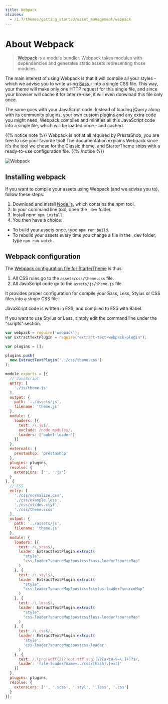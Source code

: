 ```yaml
---
title: Webpack
aliases:
  - /1.7/themes/getting_started/asset_management/webpack
---
```


# About Webpack

>	[Webpack](https://webpack.github.io/) is a module bundler.
	Webpack takes modules with dependencies and generates static assets representing those modules.

The main interest of using Webpack is that it will compile all your styles - which we advise you to write using [Sass ](https://sass-lang.com/) - into a single CSS file.
This way, your theme will make only one HTTP request for this single file, and since your browser will cache it for later re-use, it will even donwload this file only once.

The same goes with your JavaScript code. Instead of loading jQuery along with its community plugins, your own custom plugins and any extra code you might need,
Webpack compiles and minifies all this JavaScript code into a single file, which will be loaded once - and cached.


{{% notice note %}}
  Webpack is not at all required by PrestaShop, you are free to use your favorite tool!
  The documentation explains Webpack since it's the tool we chose for the Classic theme, and StarterTheme
  ships with a ready-to-use configuration file.
{{% /notice %}}

![Webpack](../img/webpack.png)


## Installing webpack

If you want to compile your assets using Webpack (and we advise you to), follow these steps:

1. Download and install [Node.js](https://nodejs.org/), which contains the npm tool.
2. In your command line tool, open the `_dev` folder.
3. Install npm: `npm install`.
4. You then have a choice:
  - To build your assets once, type `npm run build`.
  - To rebuild your assets every time you change a file in the _dev folder, type `npm run watch`.


## Webpack configuration

The [Webpack configuration file for StarterTheme](https://github.com/PrestaShop/StarterTheme/blob/develop/_dev/webpack.config.js) is thus:

1. All CSS rules go to the `assets/css/theme.css` file.
2. All JavaScript code go to the `assets/js/theme.js` file.

It provides proper configuration for compile your Sass, Less, Stylus or CSS files into a single CSS file.

JavaScript code is written in ES6, and compiled to ES5 with Babel.

If you want to use Stylus or Less, simply edit the command line under the "scripts" section.

```js
var webpack = require('webpack');
var ExtractTextPlugin = require("extract-text-webpack-plugin");

var plugins = [];

plugins.push(
  new ExtractTextPlugin('../css/theme.css')
);

module.exports = [{
  // JavaScript
  entry: [
    './js/theme.js'
  ],
  output: {
    path: '../assets/js',
    filename: 'theme.js'
  },
  module: {
    loaders: [{
      test: /\.js$/,
      exclude: /node_modules/,
      loaders: ['babel-loader']
    }]
  },
  externals: {
    prestashop: 'prestashop'
  },
  plugins: plugins,
  resolve: {
    extensions: ['', '.js']
  }
}, {
  // CSS
  entry: [
    './css/normalize.css',
    './css/example.less',
    './css/st/dev.styl',
    './css/theme.scss'
  ],
  output: {
    path: '../assets/js',
    filename: 'theme.js'
  },
  module: {
    loaders: [{
      test: /\.scss$/,
      loader: ExtractTextPlugin.extract(
        "style",
        "css-loader?sourceMap!postcss!sass-loader?sourceMap"
      )
    }, {
      test: /\.styl$/,
      loader: ExtractTextPlugin.extract(
        "style",
        "css-loader?sourceMap!postcss!stylus-loader?sourceMap"
      )
    }, {
      test: /\.less$/,
      loader: ExtractTextPlugin.extract(
        "style",
        "css-loader?sourceMap!postcss!less-loader?sourceMap"
      )
    }, {
      test: /\.css$/,
      loader: ExtractTextPlugin.extract(
        'style',
        'css-loader?sourceMap!postcss-loader'
      )
    }, {
      test: /.(png|woff(2)?|eot|ttf|svg)(\?[a-z0-9=\.]+)?$/,
      loader: 'file-loader?name=../css/[hash].[ext]'
    }]
  },
  plugins: plugins,
  resolve: {
    extensions: ['', '.scss', '.styl', '.less', '.css']
  }
}];
```
